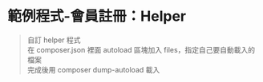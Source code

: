 # 範例程式-會員註冊：Helper

> 自訂 helper 程式  
> 在 composer.json 裡面 autoload 區塊加入 files，指定自己要自動載入的檔案  
> 完成後用 composer dump-autoload 載入
